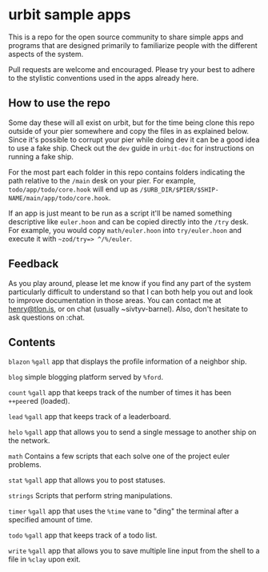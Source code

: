 # urbit sample apps

This is a repo for the open source community to share simple apps and programs that are designed primarily to familiarize people with the different aspects of the system. 

Pull requests are welcome and encouraged. Please try your best to adhere to the stylistic conventions used in the apps already here. 

## How to use the repo

Some day these will all exist on urbit, but for the time being clone this repo outside of your pier somewhere and copy the files in as explained below. Since it's possible to corrupt your pier while doing dev it can be a good idea to use a fake ship. Check out the `dev` guide in `urbit-doc` for instructions on running a fake ship.

For the most part each folder in this repo contains folders indicating the path relative to the `/main` desk on your pier. For example, `todo/app/todo/core.hook` will end up as `/$URB_DIR/$PIER/$SHIP-NAME/main/app/todo/core.hook`.

If an app is just meant to be run as a script it'll be named something descriptive like `euler.hoon` and can be copied directly into the `/try` desk. For example, you would copy `math/euler.hoon` into `try/euler.hoon` and execute it with `~zod/try=> ^/%/euler`.

## Feedback

As you play around, please let me know if you find any part of the system particularly difficult to understand so that I can both help you out and look to improve documentation in those areas. You can contact me at henry@tlon.is, or on chat (usually ~sivtyv-barnel). Also, don't hesitate to ask questions on :chat.

## Contents

`blazon`
`%gall` app that displays the profile information of a neighbor ship.

`blog`
simple blogging platform served by `%ford`.

`count`
`%gall` app that keeps track of the number of times it has been `++peer`ed (loaded).

`lead`
`%gall` app that keeps track of a leaderboard.

`helo`
`%gall` app that allows you to send a single message to another ship on the network.

`math`
Contains a few scripts that each solve one of the project euler problems.

`stat`
`%gall` app that allows you to post statuses.

`strings`
Scripts that perform string manipulations.

`timer`
`%gall` app that uses the `%time` vane to "ding" the terminal after a specified amount of time.

`todo`
`%gall` app that keeps track of a todo list.

`write`
`%gall` app that allows you to save multiple line input from the shell to a file in `%clay` upon exit.









